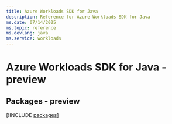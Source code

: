 ```yaml
---
title: Azure Workloads SDK for Java
description: Reference for Azure Workloads SDK for Java
ms.date: 07/14/2025
ms.topic: reference
ms.devlang: java
ms.service: workloads
---
```

# Azure Workloads SDK for Java - preview
## Packages - preview
[!INCLUDE [packages](workloads-index.md)]